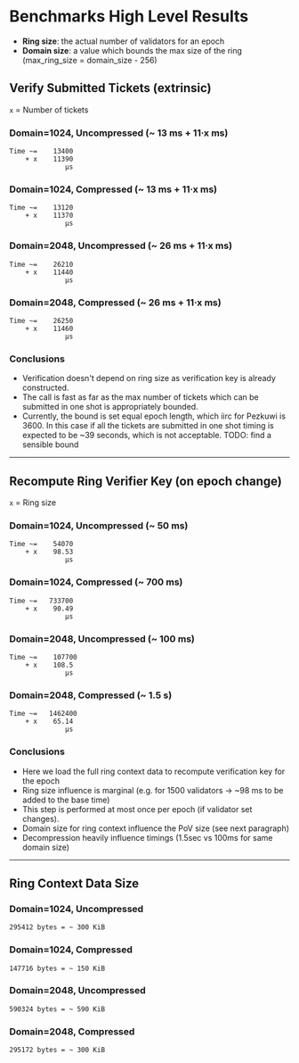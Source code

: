 # Benchmarks High Level Results

- **Ring size**: the actual number of validators for an epoch
- **Domain size**: a value which bounds the max size of the ring (max_ring_size = domain_size - 256)

## Verify Submitted Tickets (extrinsic)

`x` = Number of tickets

### Domain=1024, Uncompressed (~ 13 ms + 11·x ms)

    Time ~=    13400
        + x    11390
                  µs

### Domain=1024, Compressed (~ 13 ms + 11·x ms)

    Time ~=    13120
        + x    11370
                  µs

### Domain=2048, Uncompressed (~ 26 ms + 11·x ms)

    Time ~=    26210
        + x    11440
                  µs

### Domain=2048, Compressed (~ 26 ms + 11·x ms)

    Time ~=    26250
        + x    11460
                  µs

### Conclusions

- Verification doesn't depend on ring size as verification key is already constructed.
- The call is fast as far as the max number of tickets which can be submitted in one shot
  is appropriately bounded.
- Currently, the bound is set equal epoch length, which iirc for Pezkuwi is 3600.
  In this case if all the tickets are submitted in one shot timing is expected to be
  ~39 seconds, which is not acceptable. TODO: find a sensible bound

---

## Recompute Ring Verifier Key (on epoch change)

`x` = Ring size

### Domain=1024, Uncompressed (~ 50 ms)

    Time ~=    54070
        + x    98.53
                  µs

### Domain=1024, Compressed (~ 700 ms)

    Time ~=   733700
        + x    90.49
                  µs

### Domain=2048, Uncompressed (~ 100 ms)

    Time ~=    107700
        + x    108.5
                  µs

### Domain=2048, Compressed (~ 1.5 s)

    Time ~=   1462400
        + x    65.14
                  µs

### Conclusions

- Here we load the full ring context data to recompute verification key for the epoch
- Ring size influence is marginal (e.g. for 1500 validators → ~98 ms to be added to the base time)
- This step is performed at most once per epoch (if validator set changes).
- Domain size for ring context influence the PoV size (see next paragraph)
- Decompression heavily influence timings (1.5sec vs 100ms for same domain size)

---

## Ring Context Data Size

### Domain=1024, Uncompressed

    295412 bytes = ~ 300 KiB

### Domain=1024, Compressed

    147716 bytes = ~ 150 KiB

### Domain=2048, Uncompressed

    590324 bytes = ~ 590 KiB

### Domain=2048, Compressed

    295172 bytes = ~ 300 KiB
